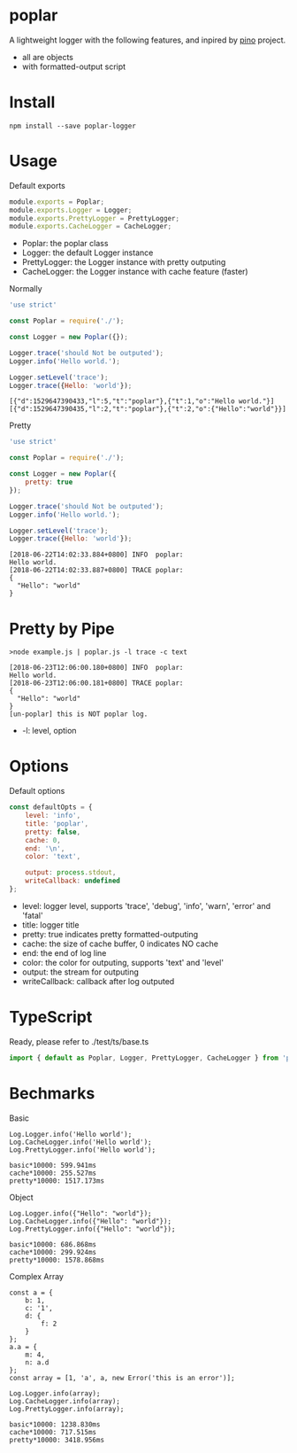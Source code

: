 # poplar
A lightweight logger with the following features, and inpired by [pino](https://github.com/pinojs/pino) project.
* all are objects
* with formatted-output script

# Install
```
npm install --save poplar-logger
```

# Usage
Default exports
```js
module.exports = Poplar;
module.exports.Logger = Logger;
module.exports.PrettyLogger = PrettyLogger;
module.exports.CacheLogger = CacheLogger;
```
* Poplar: the poplar class
* Logger: the default Logger instance
* PrettyLogger: the Logger instance with pretty outputing
* CacheLogger: the Logger instance with cache feature (faster)

Normally
```js
'use strict'

const Poplar = require('./');

const Logger = new Poplar({});

Logger.trace('should Not be outputed');
Logger.info('Hello world.');

Logger.setLevel('trace');
Logger.trace({Hello: 'world'});
```
```
[{"d":1529647390433,"l":5,"t":"poplar"},{"t":1,"o":"Hello world."}]
[{"d":1529647390435,"l":2,"t":"poplar"},{"t":2,"o":{"Hello":"world"}}]
```

Pretty
```js
'use strict'

const Poplar = require('./');

const Logger = new Poplar({
    pretty: true
});

Logger.trace('should Not be outputed');
Logger.info('Hello world.');

Logger.setLevel('trace');
Logger.trace({Hello: 'world'});
```
```
[2018-06-22T14:02:33.884+0800] INFO  poplar:
Hello world.
[2018-06-22T14:02:33.887+0800] TRACE poplar:
{
  "Hello": "world"
}
```

# Pretty by Pipe
```
>node example.js | poplar.js -l trace -c text
```
```
[2018-06-23T12:06:00.180+0800] INFO  poplar:
Hello world.
[2018-06-23T12:06:00.181+0800] TRACE poplar:
{
  "Hello": "world"
}
[un-poplar] this is NOT poplar log.
```
* -l: level, option

# Options

Default options
```js
const defaultOpts = {
    level: 'info',
    title: 'poplar',
    pretty: false,
    cache: 0,
    end: '\n',
    color: 'text',

    output: process.stdout,
    writeCallback: undefined
};
```
* level: logger level, supports 'trace', 'debug', 'info', 'warn', 'error' and 'fatal'
* title: logger title
* pretty: true indicates pretty formatted-outputing
* cache: the size of cache buffer, 0 indicates NO cache
* end: the end of log line
* color: the color for outputing, supports 'text' and 'level'
* output: the stream for outputing
* writeCallback: callback after log outputed

# TypeScript
Ready, please refer to ./test/ts/base.ts
```js
import { default as Poplar, Logger, PrettyLogger, CacheLogger } from 'poplar-logger'
```

# Bechmarks

Basic
```
Log.Logger.info('Hello world');
Log.CacheLogger.info('Hello world');
Log.PrettyLogger.info('Hello world');
```
```
basic*10000: 599.941ms
cache*10000: 255.527ms
pretty*10000: 1517.173ms
```
Object
```
Log.Logger.info({"Hello": "world"});
Log.CacheLogger.info({"Hello": "world"});
Log.PrettyLogger.info({"Hello": "world"});
```
```
basic*10000: 686.868ms
cache*10000: 299.924ms
pretty*10000: 1578.868ms
```
Complex Array
```
const a = {
    b: 1,
    c: '1',
    d: {
        f: 2
    }
};
a.a = {
    m: 4,
    n: a.d
};
const array = [1, 'a', a, new Error('this is an error')];

Log.Logger.info(array);
Log.CacheLogger.info(array);
Log.PrettyLogger.info(array);
```
```
basic*10000: 1238.830ms
cache*10000: 717.515ms
pretty*10000: 3418.956ms
```


